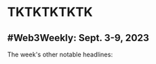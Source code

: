 # TKTKTKTKTK
## #Web3Weekly: Sept. 3-9, 2023

<!--

Remember new format! Do a longer riff (~650 words) followed by just 3-6 high-quality adds. Last one should be something light, as ever.

Some candidates for the lede story:

- EASYMONEY: Respond to the crypto-skeptical tome by Ben Whatshisface from Gotham.

- 4PART: The token market boils down to four parts imho -- bitcoin, ethereum, the major stablecoins, and everything else.

- ALTCOIN?: Are we past the point where it makes sense to call ETH an altcoin?

- FREESPEECH: Dedicate an edition to "free speech" issues the Silicon Valley set doesn't give a shit about. Jailed WSJ reporter Evan... Banned books in the U.S...

-->

The week's other notable headlines:

<!--

- Global searches about crypto are near a five-year low. https://twitter.com/Dynamo_Patrick/status/1697928017039765581

- China prohibited government officials from using Apple devices.

- BitBoy dropped from his own channel. ((Need link))

- Visa said it will use the Solana chain for stablecoin settlmements. ((Need link))

- Bloomberg: Stablecoin market cap has fallen for 17 straight months, led by Tether. What's going on? ((Need link))

- liquid staking is way up, says Bloomberg ((TKTKTK))

- ((lighter item tktk))

-->


<!-- Pickup boilerplate from last week... -->
